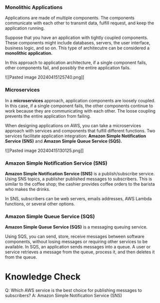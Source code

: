 ### Monolithic Applications
Applications are made of multiple components. The components communicate with each other to transmit data, fulfill request, and keep the application running.

Suppose that you have an application with tightly coupled components. These components might include databases, servers, the user interface, business logic, and so on. This type of architecutre can be considered a **monolithic application.**

In this approach to application architecture, if a single component fails, other components fail, and possibly the entire application fails.

![[Pasted image 20240415125740.png]]
### Microservices
In a **microservices** approach, application components are loosely coupled. In this case, if a single component fails, the other components continue to work because they are communicating with each other. The loose coupling prevents the entire application from failing.

When designing applications on AWS, you can take a microservices approach with services and components that fulfill different functions. Two services facilitate application integration: **Amazon Simple Notification Service (SNS)** and **Amazon Simple Queue Service (SQS).**

![[Pasted image 20240415130125.png]]
### Amazon Simple Notification Service (SNS)
**Amazon Simple Notification Service (SNS)** is a publish/subscribe service. Using SNS topics, a publisher published messages to subscribers. This is similar to the coffee shop; the cashier provides coffee orders to the barista who makes the drinks.

In SNS, subscribers can be web servers, emails addresses, AWS Lambda functions, or several other options.
### Amazon Simple Queue Service (SQS)
**Amazon Simple Queue Service (SQS)** is a messaging queuing service.

Using SQS, you can send, store, receive messages between software components, without losing messages or requiring other services to be available. In SQS, an application sends messages into a queue. A user or service retrieves a message from the queue, process it, and then deletes it from the queue.
# Knowledge Check

Q: Which AWS service is the best choice for publishing messages to subscribers?
A: Amazon Simple Notification Service (SNS)
